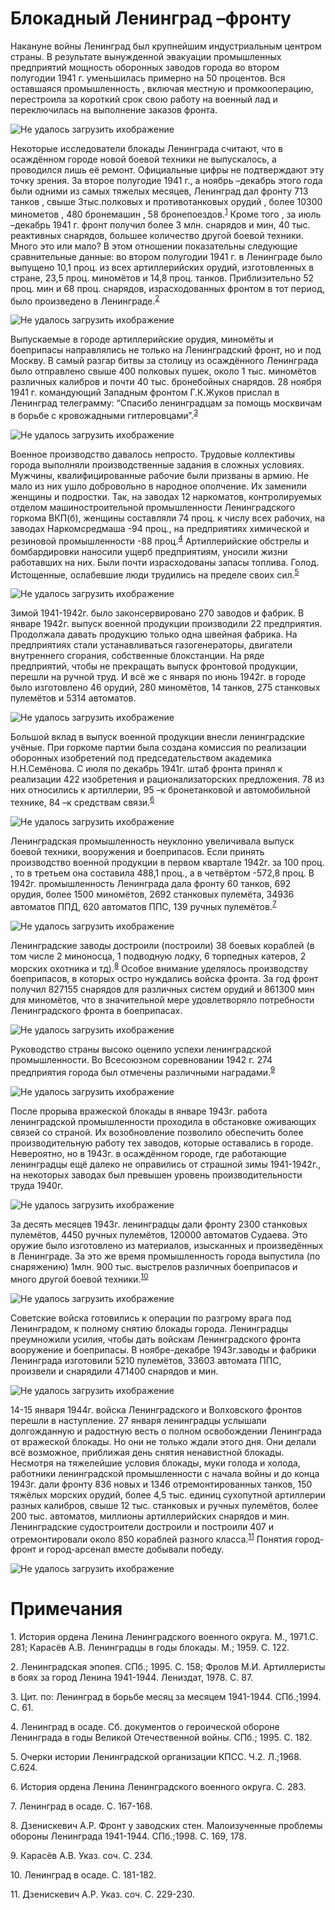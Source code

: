 # Блокадный Ленинград –фронту
  
  Накануне войны Ленинград был крупнейшим индустриальным центром страны. В результате вынужденной эвакуации промышленных предприятий мощность оборонных заводов города во втором полугодии 1941 г. уменьшилась примерно на 50 процентов. Вся оставшаяся промышленность , включая местную и промкооперацию, перестроила за короткий срок свою работу на военный лад и переключилась на выполнение заказов фронта.
  
![Не удалось загрузить ихображение](../img/HJ6LOTwLYMY.jpg)

Некоторые исследователи блокады Ленинграда считают, что в осаждённом городе новой боевой техники не выпускалось, а проводился лишь её ремонт. Официальные цифры не подтверждают эту точку зрения. За второе полугодие 1941 г., а ноябрь –декабрь этого года были одними из самых тяжелых месяцев, Ленинград дал фронту 713 танков , свыше 3тыс.полковых и противотанковых орудий , более 10300 минометов , 480 бронемашин , 58 бронепоездов.<sup>[1](/#1)</sup> Кроме того , за июль –декабрь 1941 г. фронт получил более 3 млн. снарядов и мин, 40 тыс. реактивных снарядов, большее количество другой боевой техники. Много это или мало? В этом отношении показательны следующие сравнительные данные: во втором полугодии 1941 г. в Ленинграде было выпущено 10,1 проц. из всех артиллерийских орудий, изготовленных в стране, 23,5 проц. миномётов и 14,8 проц. танков. Приблизительно 52 проц. мин и 68 проц. снарядов, израсходованных фронтом в тот период, было произведено в Ленинграде.<sup>[2](/#2)</sup>

![Не удалось загрузить ихображение](../img/tmH_9-qUtg0.jpg)

Выпускаемые в городе артиллерийские орудия, миномёты и боеприпасы направлялись не только на Ленинградский фронт, но и под Москву. В самый разгар битвы за столицу из осаждённого Ленинграда было отправлено свыше 400 полковых пушек, около 1 тыс. миномётов различных калибров и почти 40 тыс. бронебойных снарядов. 28 ноября 1941 г. командующий Западным фронтом Г.К.Жуков прислал в Ленинград телеграмму: “Спасибо ленинградцам за помощь москвичам в борьбе с кровожадными гитлеровцами”.<sup>[3](/#3)</sup>

![Не удалось загрузить ихображение](../img/HkexsLm5tqQ.jpg)

Военное производство давалось непросто. Трудовые коллективы города выполняли производственные задания в сложных условиях. Мужчины, квалифицированные рабочие были призваны в армию. Не мало из них ушло добровольно в народное ополчение. Их заменили женщины и подростки. Так, на заводах 12 наркоматов, контролируемых отделом машиностроительной промышленности Ленинградского горкома ВКП(б), женщины составляли 74 проц. к числу всех рабочих, на заводах Наркомсредмаша -94 проц., на предприятиях химической и резиновой промышленности -88 проц.<sup>[4](/#4)</sup> Артиллерийские обстрелы и бомбардировки наносили ущерб предприятиям, уносили жизни работавших на них. Были почти израсходованы запасы топлива. Голод. Истощенные, ослабевшие люди трудились на пределе своих сил.<sup>[5](/#5)</sup>

![Не удалось загрузить ихображение](../img/KWeP-HO2TdU.jpg)


Зимой 1941-1942г. было законсервировано 270 заводов и фабрик. В январе 1942г. выпуск военной продукции производили 22 предприятия. Продолжала давать продукцию только одна швейная фабрика. На предприятиях стали устанавливаться газогенераторы, двигатели внутреннего сгорания, собственные блокстанции. На ряде предприятий, чтобы не прекращать выпуск фронтовой продукции, перешли на ручной труд. И всё же с января по июнь 1942г. в городе было изготовлено 46 орудий, 280 миномётов, 14 танков, 275 станковых пулемётов и 5314 автоматов.

![Не удалось загрузить ихображение](../img/BOpOAfnTlr4.jpg)

Большой вклад в выпуск военной продукции внесли ленинградские учёные. При горкоме партии была создана комиссия по реализации оборонных изобретений под председательством академика Н.Н.Семёнова. С июля по декабрь 1941г. штаб фронта принял к реализации 422 изобретения и рационализаторских предложения. 78 из них относились к артиллерии, 95 –к бронетанковой и автомобильной технике, 84 –к средствам связи.<sup>[6](/#6)</sup>

![Не удалось загрузить ихображение](../img/ABq8ClsnYH8.jpg)

Ленинградская промышленность неуклонно увеличивала выпуск боевой техники, вооружения и боеприпасов. Если принять производство военной продукции в первом квартале 1942г. за 100 проц. , то в третьем она составила 488,1 проц., а в четвёртом -572,8 проц. В 1942г. промышленность Ленинграда дала фронту 60 танков, 692 орудия, более 1500 миномётов, 2692 станковых пулемёта, 34936 автоматов ППД, 620 автоматов ППС, 139 ручных пулемётов.<sup>[7](/#7)</sup>

![Не удалось загрузить ихображение](../img/mZvWahGIoFc.jpg)

Ленинградские заводы достроили (построили) 38 боевых кораблей (в том числе 2 миноносца, 1 подводную лодку, 6 торпедных катеров, 2 морских охотника и тд).<sup>[8](/#8)</sup> Особое внимание уделялось производству боеприпасов, в которых остро нуждались войска фронта. За год фронт получил 827155 снарядов для различных систем орудий и 861300 мин для миномётов, что в значительной мере удовлетворяло потребности Ленинградского фронта в боеприпасах.

![Не удалось загрузить ихображение](../img/2btbDi-XLuw.jpg)

Руководство страны высоко оценило успехи ленинградской промышленности. Во Всесоюзном соревновании 1942 г. 274 предприятия города был отмечены различными наградами.<sup>[9](/#9)</sup>

![Не удалось загрузить ихображение](../img/JNSYJTInl-4.jpg)

После прорыва вражеской блокады в январе 1943г. работа ленинградской промышленности проходила в обстановке оживающих связей со страной. Их возобновление позволило обеспечить более производительную работу тех заводов, которые оставались в городе. Невероятно, но в 1943г. в осаждённом городе, где работающие ленинградцы ещё далеко не оправились от страшной зимы 1941-1942г., на некоторых заводах был превышен уровень производительности труда 1940г.

![Не удалось загрузить ихображение](../img/ew374J_gKsw.jpg)

За десять месяцев 1943г. ленинградцы дали фронту 2300 станковых пулемётов, 4450 ручных пулемётов, 120000 автоматов Судаева. Это оружие было изготовлено из материалов, изысканных и произведённых в Ленинграде. За это же время промышленность города выпустила (по снаряжению) 1млн. 900 тыс. выстрелов различных боеприпасов и много другой боевой техники.<sup>[10](/#10)</sup>

![Не удалось загрузить ихображение](../img/bjAOCGiy600.jpg)

Советские войска готовились к операции по разгрому врага под Ленинградом, к полному снятию блокады города. Ленинградцы преумножили усилия, чтобы дать войскам Ленинградского фронта вооружение и боеприпасы. В ноябре-декабре 1943г.заводы и фабрики Ленинграда изготовили 5210 пулемётов, 33603 автомата ППС, произвели и снарядили 471400 снарядов и мин.

![Не удалось загрузить ихображение](../img/-wblS6f0pPE.jpg)

14-15 января 1944г. войска Ленинградского и Волховского фронтов перешли в наступление. 27 января ленинградцы услышали долгожданную и радостную весть о полном освобождении Ленинграда от вражеской блокады. Но они не только ждали этого дня. Они делали всё возможное, приближая день снятия ненавистной блокады. Несмотря на тяжелейшие условия блокады, муки голода и холода, работники ленинградской промышленности с начала войны и до конца 1943г. дали фронту 836 новых и 1346 отремонтированных танков, 150 тяжёлых морских орудий, более 4,5 тыс. единиц сухопутной артиллерии разных калибров, свыше 12 тыс. станковых и ручных пулемётов, более 200 тыс. автоматов, миллионы артиллерийских снарядов и мин. Ленинградские судостроители достроили и построили 407 и отремонтировали около 850 кораблей разного класса.<sup>[11](/#11)</sup> Понятия город-фронт и город-арсенал вместе добывали победу.

![Не удалось загрузить ихображение](../img/1f5uoJldfFA.jpg)

# Примечания

<p id="1">1. История ордена Ленина Ленинградского военного округа. М., 1971.С. 281; Карасёв А.В. Ленинградцы в годы блокады. М.; 1959. С. 122.</p>
<p id="2">2. Ленинградская эпопея. СПб.; 1995. С. 158; Фролов М.И. Артиллеристы в боях за город Ленина 1941-1944. Лениздат, 1978. С. 87.</p>
<p id="3">3. Цит. по: Ленинград в борьбе месяц за месяцем 1941-1944. СПб.;1994. С. 61.
<p id="4">4. Ленинград в осаде. Сб. документов о героической обороне Ленинграда в годы Великой Отечественной войны. СПб.; 1995. С. 182.
<p id="5">5. Очерки истории Ленинградской организации КПСС. Ч.2. Л.;1968. С.624.
<p id="6">6. История ордена Ленина Ленинградского военного округа. С. 283.
<p id="7">7. Ленинград в осаде. С. 167-168.
<p id="8">8. Дзенискевич А.Р. Фронт у заводских стен. Малоизученные проблемы обороны Ленинграда 1941-1944. СПб.;1998. С. 169, 178.
<p id="9">9. Карасёв А.В. Указ. соч. С. 234.
<p id="10">10. Ленинград в осаде. С. 181-182.
<p id="11">11. Дзенискевич А.Р. Указ. соч. С. 229-230.